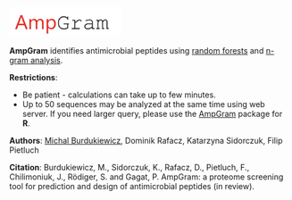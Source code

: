 <img src="AMP_log.png" alt="logo" style="width: 200px;"/>

**AmpGram**  identifies antimicrobial peptides using [random forests](https://www.stat.berkeley.edu/~breiman/RandomForests/cc_home.htm) and [n-gram analysis](http://github.com/michbur/biogram).  

**Restrictions**:
* Be patient - calculations can take up to few minutes.  
* Up to 50 sequences may be analyzed at the same time using web server. If you need larger query, please use the [AmpGram](https://CRAN.R-project.org/package=AmpGram) package for **R**.

**Authors**: [Michal Burdukiewicz](https://github.com/michbur), Dominik Rafacz, Katarzyna Sidorczuk, Filip Pietluch

**Citation**:
Burdukiewicz, M., Sidorczuk, K., Rafacz, D., Pietluch, F., Chilimoniuk, J., Rödiger, S.  and Gagat, P. AmpGram: a proteome screening tool for prediction and design of antimicrobial peptides (in review).